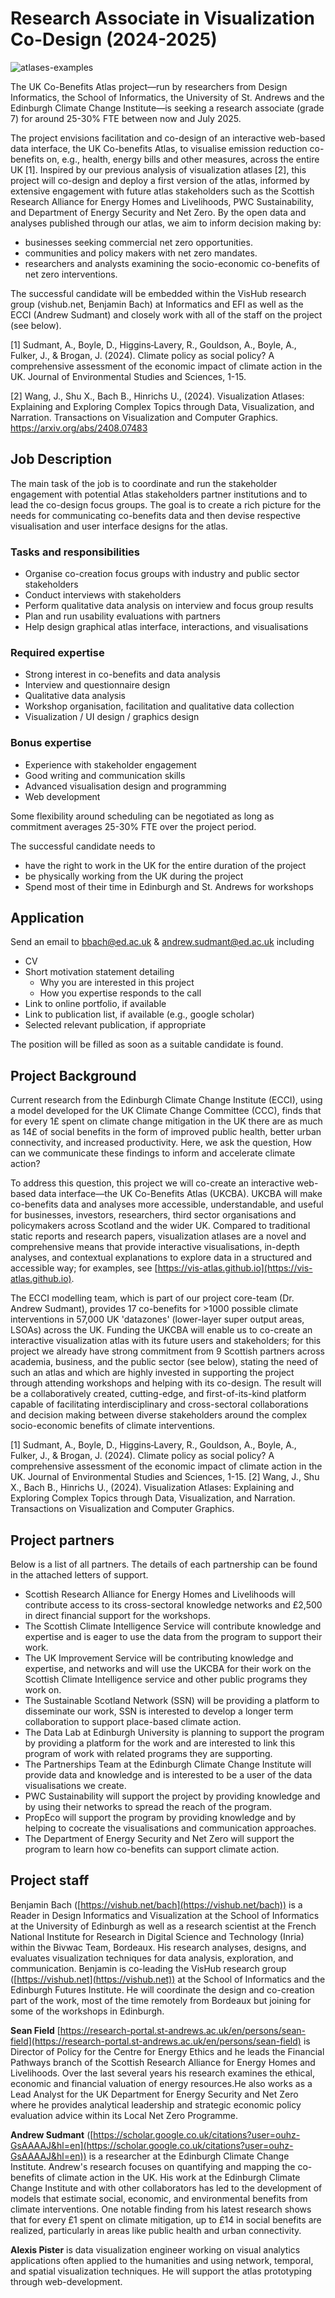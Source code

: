 # Research Associate in Visualization Co-Design (2024-2025)

![atlases-examples](https://github.com/user-attachments/assets/68b8f0a5-e255-4787-bf4d-aa8616185025)


The UK Co-Benefits Atlas project—run by researchers from Design Informatics, the School of Informatics, the University of St. Andrews and the Edinburgh Climate Change Institute—is seeking a research associate (grade 7) for around 25-30% FTE between now and July 2025. 

The project envisions facilitation and co-design of an interactive web-based data interface, the UK Co-benefits Atlas, to visualise emission reduction co-benefits on, e.g., health, energy bills and other measures, across the entire UK [1]. Inspired by our previous analysis of visualization atlases [2], this project will co-design and deploy a first version of the atlas, informed by extensive engagement with future atlas stakeholders such as the Scottish Research Alliance for Energy Homes and Livelihoods, PWC Sustainability, and Department of Energy Security and Net Zero. By the open data and analyses published through our atlas, we aim to inform decision making by:
- businesses seeking commercial net zero opportunities.
- communities and policy makers with net zero mandates.
- researchers and analysts examining the socio-economic co-benefits of net zero interventions. 

The successful candidate will be embedded within the VisHub research group (vishub.net, Benjamin Bach) at Informatics and EFI as well as the ECCI (Andrew Sudmant) and closely work with all of the staff on the project (see below).

[1] Sudmant, A., Boyle, D., Higgins‐Lavery, R., Gouldson, A., Boyle, A., Fulker, J., & Brogan, J. (2024). Climate policy as social policy? A comprehensive assessment of the economic impact of climate action in the UK. Journal of Environmental Studies and Sciences, 1-15.

[2] Wang, J., Shu X., Bach B., Hinrichs U., (2024). Visualization Atlases: Explaining and Exploring Complex Topics through Data, Visualization, and Narration. Transactions on Visualization and Computer Graphics. https://arxiv.org/abs/2408.07483


## Job Description
	
The main task of the job is to coordinate and run the stakeholder engagement with potential Atlas stakeholders partner institutions and to lead the co-design focus groups. The goal is to create a rich picture for the needs for communicating co-benefits data and then devise respective visualisation and user interface designs for the atlas.

### Tasks and responsibilities
- Organise co-creation focus groups with industry and public sector stakeholders
- Conduct interviews with stakeholders
- Perform qualitative data analysis on interview and focus group results 
- Plan and run usability evaluations with partners
- Help design graphical atlas interface, interactions, and visualisations 

### Required expertise
- Strong interest in co-benefits and data analysis 
- Interview and questionnaire design
- Qualitative data analysis 
- Workshop organisation, facilitation and qualitative data collection 
- Visualization / UI design / graphics design

### Bonus expertise
- Experience with stakeholder engagement 
- Good writing and communication skills 
- Advanced visualisation design and programming
- Web development 

Some flexibility around scheduling can be negotiated as long as commitment averages 25-30% FTE over the project period.

The successful candidate needs to  
- have the right to work in the UK for the entire duration of the project
- be physically working from the UK during the project
- Spend most of their time in Edinburgh and St. Andrews for workshops


## Application 

Send an email to bbach@ed.ac.uk & andrew.sudmant@ed.ac.uk including 
- CV
- Short motivation statement detailing 
  - Why you are interested in this project
  - How you expertise responds to the call
- Link to online portfolio, if available 
- Link to publication list, if available (e.g., google scholar)
- Selected relevant publication, if appropriate

The position will be filled as soon as a suitable candidate is found. 


## Project Background

Current research from the Edinburgh Climate Change Institute (ECCI), using a model developed for the UK Climate Change Committee (CCC), finds that for every 1£ spent on climate change mitigation in the UK there are as much as 14£ of social benefits in the form of improved public health, better urban connectivity, and increased productivity. Here, we ask the question, How can we communicate these findings to inform and accelerate climate action?

To address this question, this project we will co-create an interactive web-based data interface—the UK Co-Benefits Atlas (UKCBA). UKCBA will make co-benefits data and analyses more accessible, understandable, and useful for businesses, investors, researchers, third sector organisations and policymakers across Scotland and the wider UK. Compared to traditional static reports and research papers, visualization atlases are a novel and comprehensive means that provide interactive visualisations, in-depth analyses, and contextual explanations to explore data in a structured and accessible way; for examples, see [https://vis-atlas.github.io](https://vis-atlas.github.io). 

The ECCI modelling team, which is part of our project core-team (Dr. Andrew Sudmant), provides 17 co-benefits for >1000 possible climate interventions in 57,000 UK 'datazones' (lower-layer super output areas,  LSOAs) across the UK. Funding the UKCBA will enable us to co-create an interactive visualization atlas with its future users and stakeholders; for this project we already have strong commitment from 9 Scottish partners across academia, business, and the public sector (see below), stating the need of such an atlas and which are highly invested in supporting the project through attending workshops and helping with its co-design. The result will be a collaboratively created, cutting-edge, and first-of-its-kind platform capable of facilitating interdisciplinary and cross-sectoral collaborations and decision making between diverse stakeholders around the complex socio-economic benefits of climate interventions.

[1] Sudmant, A., Boyle, D., Higgins‐Lavery, R., Gouldson, A., Boyle, A., Fulker, J., & Brogan, J. (2024). Climate policy as social policy? A comprehensive assessment of the economic impact of climate action in the UK. Journal of Environmental Studies and Sciences, 1-15.
[2] Wang, J., Shu X., Bach B., Hinrichs U., (2024). Visualization Atlases: Explaining and Exploring Complex Topics through Data, Visualization, and Narration. Transactions on Visualization and Computer Graphics.

## Project partners

Below is a list of all partners. The details of each partnership can be found in the attached letters of support.
- Scottish Research Alliance for Energy Homes and Livelihoods will contribute access to its cross-sectoral knowledge networks and £2,500 in direct financial support for the workshops.
- The Scottish Climate Intelligence Service will contribute knowledge and expertise and is eager to use the data from the program to support their work.
- The UK Improvement Service will be contributing knowledge and expertise, and networks and will use the UKCBA for their work on the Scottish Climate Intelligence service and other public programs they work on.
- The Sustainable Scotland Network (SSN) will be providing a platform to disseminate our work, SSN is interested to develop a longer term collaboration to support place-based climate action.
- The Data Lab at Edinburgh University is planning to support the program by providing a platform for the work and are interested to link this program of work with related programs they are supporting.
- The Partnerships Team at the Edinburgh Climate Change Institute will provide data and knowledge and is interested to be a user of the data visualisations we create.
- PWC Sustainability will support the project by providing knowledge and by using their networks to spread the reach of the program.
- PropEco will support the program by providing knowledge and by helping to cocreate the visualisations and communication approaches.
- The Department of Energy Security and Net Zero will support the program to learn how co-benefits can support climate action.


## Project staff

Benjamin Bach ([https://vishub.net/bach](https://vishub.net/bach)) is a Reader in Design Informatics and Visualization at the School of Informatics at the University of Edinburgh as well as a research scientist at the French National Institute for Research in Digital Science and Technology (Inria) within the Bivwac Team, Bordeaux. His research analyses, designs, and evaluates visualization techniques for data analysis, exploration, and communication. Benjamin is co-leading the VisHub research group ([https://vishub.net](https://vishub.net)) at the School of Informatics and the Edinburgh Futures Institute. He will coordinate the design and co-creation part of the work, most of the time remotely from Bordeaux but joining for some of the workshops in Edinburgh. 

**Sean Field** [https://research-portal.st-andrews.ac.uk/en/persons/sean-field](https://research-portal.st-andrews.ac.uk/en/persons/sean-field) is Director of Policy for the Centre for Energy Ethics and he leads the Financial Pathways branch of the Scottish Research Alliance for Energy Homes and Livelihoods. Over the last several years his research examines the ethical, economic and financial valuation of energy resources.He also works as a Lead Analyst for the UK Department for Energy Security and Net Zero where he provides analytical leadership and strategic economic  policy evaluation advice within its Local Net Zero Programme.

**Andrew Sudmant** ([https://scholar.google.co.uk/citations?user=ouhz-GsAAAAJ&hl=en](https://scholar.google.co.uk/citations?user=ouhz-GsAAAAJ&hl=en)) is a researcher at the Edinburgh Climate Change Institute. Andrew's research focuses on quantifying and mapping the co-benefits of climate action in the UK. His work at the Edinburgh Climate Change Institute and with other collaborators has led to the development of models that estimate social, economic, and environmental benefits from climate interventions. One notable finding from his latest research shows that for every £1 spent on climate mitigation, up to £14 in social benefits are realized, particularly in areas like public health and urban connectivity. 

**Alexis Pister** is data visualization engineer working on visual analytics applications often applied to the humanities and using network, temporal, and spatial visualization techniques. He will support the atlas prototyping through web-development. 
